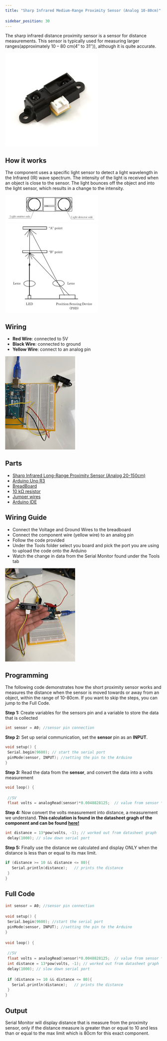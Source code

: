 ```yaml
---
title: "Sharp Infrared Medium-Range Proximity Sensor (Analog 10-80cm)"

sidebar_position: 30
---
```


The sharp infrared distance proximity sensor is a sensor for distance measurements. This sensor is typically used for measuring larger ranges(approximately 10 – 80 cm(4″ to 31″)), although it is quite accurate. 

![](/img/docs/product_guide/0349(1).jpg)

## How it works
The component uses a specific light sensor to detect a light wavelength in the Infrared (IR) wave spectrum. The intensity of the light is received when an object is close to the sensor. The light bounces off the object and into the light sensor, which results in a change to the intensity.

![](/img/docs/product_guide/1758(2).jpg) ![](/img/docs/product_guide/0350(3).jpg)

## Wiring

* **Red Wire**: connected to 5V
* **Black Wire**: connected to ground 
* **Yellow Wire**: connect to an analog pin

![](/img/docs/product_guide/1124(5).jpg) 

## Parts
* [Sharp Infrared Long-Range Proximity Sensor (Analog 20-150cm)](https://www.canadarobotix.com/products/349)
* [Arduino Uno R3](https://www.canadarobotix.com/products/60)
* [BreadBoard](https://www.canadarobotix.com/products/223)
* [10 kΩ resistor](https://www.canadarobotix.com/products/1765)
* [Jumper wires](https://www.canadarobotix.com/products/922)
* [Arduino IDE](https://www.arduino.cc/en/software)


## Wiring Guide 

* Connect the Voltage and Ground Wires to the breadboard
* Connect the component wire (yellow wire) to an analog pin
* Follow the code provided
* Under the Tools folder select you board and pick the port you are using to upload the code onto the Arduino
* Watch the change in data from the Serial Monitor found under the Tools tab


![](/img/docs/product_guide/1124(6).jpg)

## Programming
<!-- ![](/img/docs/product_guide/2290(4).jpg) -->

The following code demonstrates how the short proximity sensor works and measures the distance when the sensor is moved
towards or away from an object, within the range of 10-80cm. If you want to skip the steps, you can jump to the Full Code. 

**Step 1:** Create variables for the sensors pin and a variable to store the data that is collected 

```c
int sensor = A0; //sensor pin connection
```

**Step 2:** Set up serial communication, set the **sensor** pin as an **INPUT**. 

```c
void setup() {
 Serial.begin(9600); // start the serial port
 pinMode(sensor, INPUT); //setting the pin to the Arduino
}
```

**Step 3:** Read the data from the **sensor**, and convert the data into a volts measurement

```c
void loop() {

 //5V
 float volts = analogRead(sensor)*0.0048828125;  // value from sensor * (5/1024)
```

**Step 4:** Now convert the volts measurement into distance, a measurement we understand.
**This calculation is found in the datasheet gragh of the component and can be found [here!](https://cdn.shopify.com/s/files/1/0015/7571/4865/files/datasheet_gp2y0a02yk_e.pdf?292)**
```c
int distance = 13*pow(volts, -1); // worked out from datasheet graph
 delay(1000); // slow down serial port 
```

**Step 5:** Finally use the distance we calculated and display ONLY when the distance is less than or equal to its max limit.
```c
if (distance >= 10 && distance <= 80){
   Serial.println(distance);   // prints the distance
 }
}
```

## Full Code

```c
int sensor = A0; //sensor pin connection

void setup() {
 Serial.begin(9600); //start the serial port
 pinMode(sensor, INPUT); //setting the pin to the Arduino
}

void loop() {

 //5V
 float volts = analogRead(sensor)*0.0048828125;  // value from sensor * (5/1024)
 int distance = 13*pow(volts, -1); // worked out from datasheet graph
 delay(1000); // slow down serial port 
 
 if (distance >= 10 && distance <= 80){
   Serial.println(distance);   // prints the distance
 }
}
```

## Output
Serial Monitor will display distance that is measure from the proximity sensor, only if the distance measure is greater than or equal to 10 and less than or equal to the max limit which is 80cm for this exact component.


<!-- ![](/img/docs/product_guide/1072_01.gif)
![](/img/docs/product_guide/1072_04.png) -->